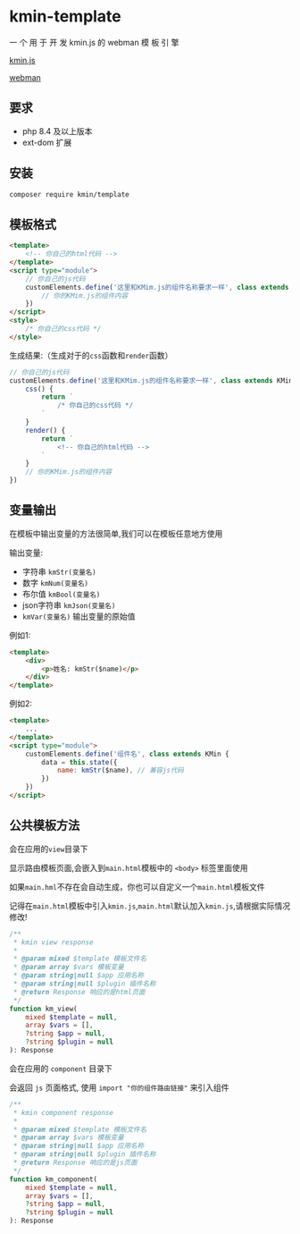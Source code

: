 # kmin-template

一 个 用 于 开 发 kmin.js 的 webman 模 板 引 擎

[kmin.js](http://kminjs.kllxs.top/) 

[webman](https://www.workerman.net/doc/webman/)

## 要求

- php 8.4 及以上版本
- ext-dom 扩展

## 安装

```bash
composer require kmin/template
```

## 模板格式

```html
<template>
    <!-- 你自己的html代码 -->
</template>
<script type="module">
    // 你自己的js代码
    customElements.define('这里和KMim.js的组件名称要求一样', class extends KMin {
        // 你的KMim.js的组件内容
    })
</script>
<style>
    /* 你自己的css代码 */
</style>
```

生成结果:（生成对于的`css`函数和`render`函数）

```js
// 你自己的js代码
customElements.define('这里和KMim.js的组件名称要求一样', class extends KMin {
    css() {
        return `
            /* 你自己的css代码 */
        `
    }
    render() {
        return `
            <!-- 你自己的html代码 -->
        `
    }
    // 你的KMim.js的组件内容
})
```

## 变量输出

在模板中输出变量的方法很简单,我们可以在模板任意地方使用

输出变量:

- 字符串 `kmStr(变量名)`
- 数字 `kmNum(变量名)`
- 布尔值 `kmBool(变量名)`
- json字符串 `kmJson(变量名)`
- `kmVar(变量名)` 输出变量的原始值

例如1:

```html
<template>
    <div>
        <p>姓名: kmStr($name)</p>
    </div>
</template>
```

例如2:

```html
<template>
    ...
</template>
<script type="module">
    customElements.define('组件名', class extends KMin {
        data = this.state({
            name: kmStr($name), // 兼容js代码
        })
    })
</script>
```

## 公共模板方法

会在应用的`view`目录下

显示路由模板页面,会嵌入到`main.html`模板中的 `<body>` 标签里面使用

如果`main.hml`不存在会自动生成，你也可以自定义一个`main.html`模板文件

记得在`main.html`模板中引入`kmin.js`,`main.html`默认加入`kmin.js`,请根据实际情况修改!

```php
/**
 * kmin view response
 *
 * @param mixed $template 模板文件名
 * @param array $vars 模板变量
 * @param string|null $app 应用名称
 * @param string|null $plugin 插件名称
 * @return Response 响应的是html页面
 */
function km_view(
    mixed $template = null,
    array $vars = [],
    ?string $app = null,
    ?string $plugin = null
): Response 
```

会在应用的 `component` 目录下

会返回 `js` 页面格式, 使用 `import "你的组件路由链接"` 来引入组件

```php
/**
 * kmin component response
 *
 * @param mixed $template 模板文件名
 * @param array $vars 模板变量
 * @param string|null $app 应用名称
 * @param string|null $plugin 插件名称
 * @return Response 响应的是js页面
 */
function km_component(
    mixed $template = null,
    array $vars = [],
    ?string $app = null,
    ?string $plugin = null
): Response 
```